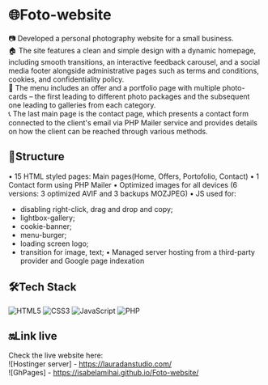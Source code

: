 # 🌐Foto-website

📷 Developed a personal photography website for a small business. <br/>
🏠 The site features a clean and simple design with a dynamic homepage, including smooth transitions, an interactive feedback carousel, and a social media footer alongside administrative pages such as terms and conditions, cookies, and confidentiality policy. <br/>
📃 The menu includes an offer and a portfolio page with multiple photo-cards – the first leading to different photo packages and the subsequent one leading to galleries from each category. <br/>
📞 The last main page is the contact page, which presents a contact form connected to the client's email via PHP Mailer service and provides details on how the client can be reached through various methods. <br/>

## 🧱Structure
• 15 HTML styled pages: Main pages(Home, Offers, Portofolio, Contact)
• 1 Contact form using PHP Mailer
• Optimized images for all devices (6 versions: 3 optimized AVIF and 3 backups MOZJPEG)
• JS used for:
- disabling right-click, drag and drop and copy;
- lightbox-gallery;
- cookie-banner;
- menu-burger;
- loading screen logo;
- transition for image, text;
• Managed server hosting from a third-party provider and Google page indexation


## 🛠️Tech Stack

![HTML5](https://img.shields.io/badge/-HTML5-E34F26?logo=html5&logoColor=white&style=flat) ![CSS3](https://img.shields.io/badge/-CSS3-1572B6?logo=css3&logoColor=white&style=flat) ![JavaScript](https://img.shields.io/badge/-JavaScript-F7DF1E?logo=javascript&logoColor=black&style=flat) ![PHP](https://img.shields.io/badge/-PHP-777BB4?logo=php&logoColor=white&style=flat)

## 🔛Link live

Check the live website here: <br/>
![Hostinger server] - https://lauradanstudio.com/ <br/>
![GhPages] - https://isabelamihai.github.io/Foto-website/
